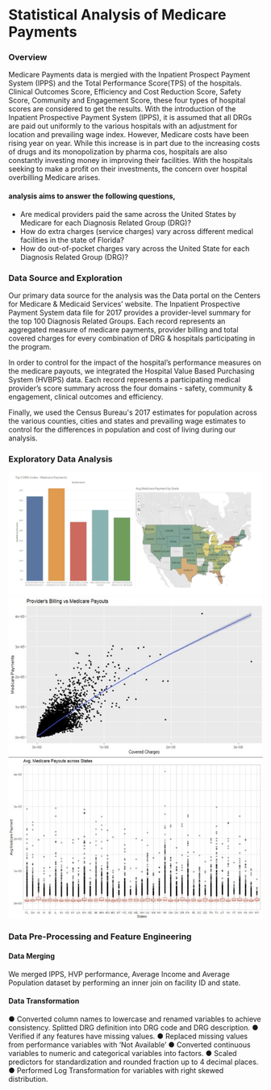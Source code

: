 # Statistical Analysis of Medicare Payments
### Overview
Medicare Payments data is mergied with the Inpatient Prospect Payment System (IPPS) and the Total Performance Score(TPS) of the hospitals. Clinical Outcomes Score, Efficiency and Cost Reduction Score, Safety Score, Community and Engagement Score, these four types of hospital scores are considered to get the results. With the introduction of the Inpatient Prospective Payment System (IPPS), it is assumed that all DRGs are paid out uniformly to the various hospitals with an adjustment for location and prevailing wage index. However, Medicare costs have been rising year on year. While this increase is in part due to the increasing costs of drugs and its monopolization by pharma cos, hospitals are also constantly investing money in improving their facilities. With the hospitals seeking to make a profit on their investments, the concern over hospital overbilling Medicare arises.

#### analysis aims to answer the following questions,
- Are medical providers paid the same across the United States by Medicare for each Diagnosis Related Group (DRG)?
- How do extra charges (service charges) vary across different medical facilities in the state of Florida?
- How do out-of-pocket charges vary across the United State for each Diagnosis Related Group (DRG)?

### Data Source and Exploration 
Our primary data source for the analysis was the Data portal on the Centers for Medicare & Medicaid Services’ website. The Inpatient Prospective Payment System data file for 2017 provides a provider-level summary for the top 100 Diagnosis Related Groups. Each record represents an aggregated measure of medicare payments, provider billing and total covered charges for every combination of DRG & hospitals participating in the program.

In order to control for the impact of the hospital’s performance measures on the medicare payouts, we integrated the Hospital Value Based Purchasing System (HVBPS) data. Each record represents a participating medical provider’s score summary across the four domains - safety, community & engagement, clinical outcomes and efficiency.

Finally, we used the Census Bureau's 2017 estimates for population across the various counties, cities and states and prevailing wage estimates to control for the differences in population and cost of living during our analysis.

### Exploratory Data Analysis
![image](images/P1.png)
![image](images/P2.jpg) 
![image](images/P3.jpg)

### Data Pre-Processing and Feature Engineering
#### Data Merging
We merged IPPS, HVP performance, Average Income and Average Population dataset by performing an inner join on facility ID and state.
#### Data Transformation
● Converted column names to lowercase and renamed variables to achieve consistency. Splitted DRG definition into DRG code and DRG description.
● Verified if any features have missing values.
● Replaced missing values from performance variables with ‘Not Available’
● Converted continuous variables to numeric and categorical variables into factors.
● Scaled predictors for standardization and rounded fraction up to 4 decimal places.
● Performed Log Transformation for variables with right skewed distribution.

